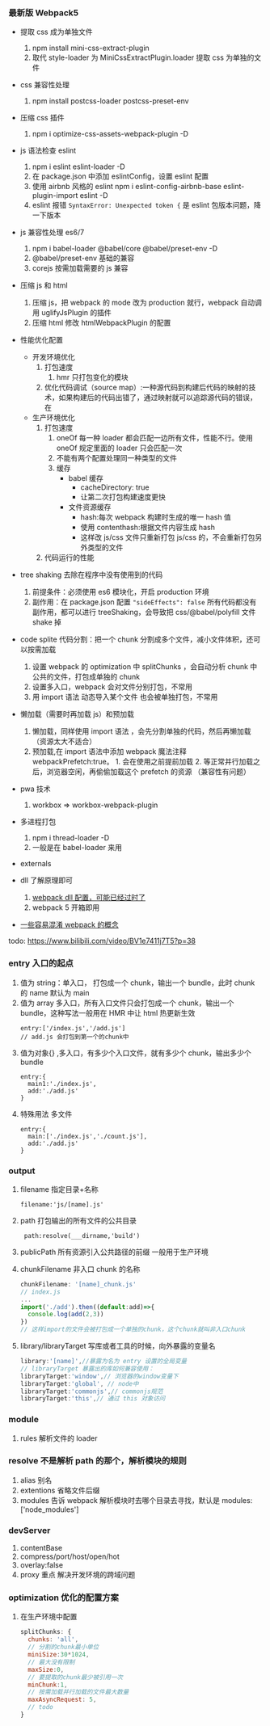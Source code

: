 ### 最新版 Webpack5

- 提取 css 成为单独文件

  1. npm install mini-css-extract-plugin
  2. 取代 style-loader 为 MiniCssExtractPlugin.loader 提取 css 为单独的文件

- css 兼容性处理

  1. npm install postcss-loader postcss-preset-env

- 压缩 css 插件

  1. npm i optimize-css-assets-webpack-plugin -D

- js 语法检查 eslint

  1. npm i eslint eslint-loader -D
  2. 在 package.json 中添加 eslintConfig，设置 eslint 配置
  3. 使用 airbnb 风格的 eslint npm i eslint-config-airbnb-base eslint-plugin-import eslint -D
  4. eslint 报错 `SyntaxError: Unexpected token {` 是 eslint 包版本问题，降一下版本

- js 兼容性处理 es6/7

  1. npm i babel-loader @babel/core @babel/preset-env -D
  2. @babel/preset-env 基础的兼容
  3. corejs 按需加载需要的 js 兼容

- 压缩 js 和 html

  1. 压缩 js，把 webpack 的 mode 改为 production 就行，webpack 自动调用 uglifyJsPlugin 的插件
  2. 压缩 html 修改 htmlWebpackPlugin 的配置

- 性能优化配置
  - 开发环境优化
    1. 打包速度
       1. hmr 只打包变化的模块
    1. 优化代码调试（source map）:一种源代码到构建后代码的映射的技术，如果构建后的代码出错了，通过映射就可以追踪源代码的错误，在
  - 生产环境优化
    1. 打包速度
       1. oneOf 每一种 loader 都会匹配一边所有文件，性能不行。使用 oneOf 规定里面的 loader 只会匹配一次
       2. 不能有两个配置处理同一种类型的文件
       3. 缓存
          - babel 缓存
            - cacheDirectory: true
            - 让第二次打包构建速度更快
          - 文件资源缓存
            - hash:每次 webpack 构建时生成的唯一 hash 值
            - 使用 contenthash:根据文件内容生成 hash
            - 这样改 js/css 文件只重新打包 js/css 的，不会重新打包另外类型的文件
    2. 代码运行的性能
- tree shaking 去除在程序中没有使用到的代码
  1. 前提条件：必须使用 es6 模块化，开启 production 环境
  2. 副作用：在 package.json 配置 `"sideEffects": false` 所有代码都没有副作用，都可以进行 treeShaking，会导致把 css/@babel/polyfill 文件 shake 掉
- code splite 代码分割：把一个 chunk 分割成多个文件，减小文件体积，还可以按需加载

  1. 设置 webpack 的 optimization 中 splitChunks ，会自动分析 chunk 中公共的文件，打包成单独的 chunk
  2. 设置多入口，webpack 会对文件分别打包，不常用
  3. 用 import 语法 动态导入某个文件 也会被单独打包，不常用

- 懒加载（需要时再加载 js）和预加载

  1. 懒加载，同样使用 import 语法 ，会先分割单独的代码，然后再懒加载（资源太大不适合）
  2. 预加载,在 import 语法中添加 webpack 魔法注释 webpackPrefetch:true。 1. 会在使用之前提前加载 2. 等正常并行加载之后，浏览器空闲，再偷偷加载这个 prefetch 的资源 （兼容性有问题）

- pwa 技术
  1. workbox => workbox-webpack-plugin
- 多进程打包
  1. npm i thread-loader -D
  2. 一般是在 babel-loader 来用
- externals

- dll 了解原理即可

  1. [webpack dll 配置，可能已经过时了](https://juejin.im/post/5d8aac8fe51d4578477a6699)
  2. webpack 5 开箱即用

- [一些容易混淆 webpack 的概念](https://juejin.im/post/5cede821f265da1bbd4b5630)

todo: https://www.bilibili.com/video/BV1e7411j7T5?p=38

### entry 入口的起点

1. 值为 string：单入口， 打包成一个 chunk，输出一个 bundle，此时 chunk 的 name 默认为 main
2. 值为 array 多入口，所有入口文件只会打包成一个 chunk，输出一个 bundle，这种写法一般用在 HMR 中让 html 热更新生效
   ```
   entry:['/index.js','/add.js']
   // add.js 会打包到第一个的chunk中
   ```
3. 值为对象{} ,多入口，有多少个入口文件，就有多少个 chunk，输出多少个 bundle
   ```
   entry:{
     main1:'./index.js',
     add:'./add.js'
   }
   ```
4. 特殊用法 多文件
   ```
   entry:{
     main:['./index.js','./count.js'],
     add:'./add.js'
   }
   ```

### output

1. filename 指定目录+名称
   ```
   filename:'js/[name].js'
   ```
2. path 打包输出的所有文件的公共目录

   ```
    path:resolve(___dirname,'build')
   ```

3. publicPath 所有资源引入公共路径的前缀 一般用于生产环境

4. chunkFilename 非入口 chunk 的名称

   ```javascript
   chunkFilename: '[name]_chunk.js'
   // index.js
   ...
   import('./add').then((default:add)=>{
     console.log(add(2,3))
   })
   // 这样import的文件会被打包成一个单独的chunk，这个chunk就叫非入口chunk
   ```

5. library/libraryTarget 写库或者工具的时候，向外暴露的变量名

   ```js
   library:'[name]',//暴露为名为 entry 设置的全局变量
   // libraryTarget 暴露出的库如何兼容使用：
   libraryTarget:'window',// 浏览器的window变量下
   libraryTarget:'global', // node中
   libraryTarget:'commonjs',// commonjs规范
   libraryTarget:'this',// 通过 this 对象访问

   ```

### module

1. rules 解析文件的 loader

### resolve 不是解析 path 的那个，解析模块的规则

1. alias 别名
2. extentions 省略文件后缀
3. modules 告诉 webpack 解析模块时去哪个目录去寻找，默认是 modules:['node_modules']

### devServer

1. contentBase
2. compress/port/host/open/hot
3. overlay:false
4. proxy 重点 解决开发环境的跨域问题

### optimization 优化的配置方案

1. 在生产环境中配置

   ```js
   splitChunks: {
     chunks: 'all',
     // 分割的chunk最小单位
     miniSize:30*1024,
     // 最大没有限制
     maxSize:0,
     // 要提取的chunk最少被引用一次
     minChunk:1,
     // 按需加载并行加载的文件最大数量
     maxAsyncRequest: 5,
     // todo
   }
   ```
